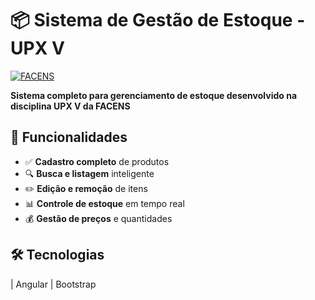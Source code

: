 # 📦 Sistema de Gestão de Estoque - UPX V

[![FACENS](https://img.shields.io/badge/FACENS-UPX%20V-blue?style=for-the-badge)](https://facens.br)

**Sistema completo para gerenciamento de estoque desenvolvido na disciplina UPX V da FACENS**

## 🚀 Funcionalidades

- ✅ **Cadastro completo** de produtos
- 🔍 **Busca e listagem** inteligente
- ✏️ **Edição e remoção** de itens
- 📊 **Controle de estoque** em tempo real
- 💰 **Gestão de preços** e quantidades

## 🛠️ Tecnologias

| Angular | Bootstrap 
